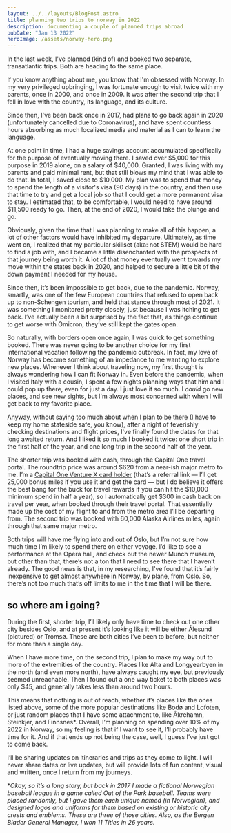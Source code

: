 ```yaml
---
layout: ../../layouts/BlogPost.astro
title: planning two trips to norway in 2022
description: documenting a couple of planned trips abroad
pubDate: "Jan 13 2022"
heroImage: /assets/norway-hero.png
---
```

In the last week, I've planned (kind of) and booked two separate, transatlantic trips. Both are heading to the same place.

If you know anything about me, you know that I'm obsessed with Norway. In my very privileged upbringing, I was fortunate enough to visit twice with my parents, once in 2000, and once in 2009. It was after the second trip that I fell in love with the country, its language, and its culture.

Since then, I've been back once in 2017, had plans to go back again in 2020 (unfortunately cancelled due to Coronavirus), and have spent countless hours absorbing as much localized media and material as I can to learn the language.

At one point in time, I had a huge savings account accumulated specifically for the purpose of eventually moving there. I saved over $5,000 for this purpose in 2019 alone, on a salary of $40,000. Granted, I was living with my parents and paid minimal rent, but that still blows my mind that I was able to do that. In total, I saved close to $10,000. My plan was to spend that money to spend the length of a visitor's visa (90 days) in the country, and then use that time to try and get a local job so that I could get a more permanent visa to stay. I estimated that, to be comfortable, I would need to have around $11,500 ready to go. Then, at the end of 2020, I would take the plunge and go.

Obviously, given the time that I was planning to make all of this happen, a lot of other factors would have inhibited my departure. Ultimately, as time went on, I realized that my particular skillset (aka: not STEM) would be hard to find a job with, and I became a little disenchanted with the prospects of that journey being worth it. A lot of that money eventually went towards my move within the states back in 2020, and helped to secure a little bit of the down payment I needed for my house.

Since then, it’s been impossible to get back, due to the pandemic. Norway, smartly, was one of the few European countries that refused to open back up to non-Schengen tourism, and held that stance through most of 2021. It was something I monitored pretty closely, just because I was itching to get back. I’ve actually been a bit surprised by the fact that, as things continue to get worse with Omicron, they’ve still kept the gates open.

So naturally, with borders open once again, I was quick to get something booked. There was never going to be another choice for my first international vacation following the pandemic outbreak. In fact, my love of Norway has become something of an impedance to me wanting to explore new places. Whenever I think about traveling now, my first thought is always wondering how I can fit Norway in. Even before the pandemic, when I visited Italy with a cousin, I spent a few nights planning ways that him and I could pop up there, even for just a day. I just love it so much. I *could* go new places, and see new sights, but I'm always most concerned with when I will get back to my favorite place.

Anyway, without saying too much about when I plan to be there (I have to keep my home stateside safe, you know), after a night of feverishly checking destinations and flight prices, I've finally found the dates for that long awaited return. And I liked it so much I booked it twice: one short trip in the first half of the year, and one long trip in the second half of the year.

The shorter trip was booked with cash, through the Capital One travel portal. The roundtrip price was around $620 from a near-ish major metro to me. I’m a [Capital One Venture X card holder](https://myaccounts.capitalone.com/Card/Jv%252FOW9sAa4WVjfP62jYQHtBuzZumx1l9BmL1YkoVt74=/offers/referrals) (that’s a referral link — I’ll get 25,000 bonus miles if you use it and get the card — but I do believe it offers the best bang for the buck for travel rewards if you can hit the $10,000 minimum spend in half a year), so I automatically get $300 in cash back on travel per year, when booked through their travel portal. That essentially made up the cost of my flight to and from the metro area I’ll be departing from. The second trip was booked with 60,000 Alaska Airlines miles, again through that same major metro.

Both trips will have me flying into and out of Oslo, but I’m not sure how much time I’m likely to spend there on either voyage. I’d like to see a performance at the Opera hall, and check out the newer Munch museum, but other than that, there’s not a ton that I need to see there that I haven’t already. The good news is that, in my researching, I’ve found that it’s fairly inexpensive to get almost anywhere in Norway, by plane, from Oslo. So, there’s not too much that’s off limits to me in the time that I will be there.

## so where am i going?

During the first, shorter trip, I’ll likely only have time to check out one other city besides Oslo, and at present it’s looking like it will be either Ålesund (pictured) or Tromsø. These are both cities I’ve been to before, but neither for more than a single day.

When I have more time, on the second trip, I plan to make my way out to more of the extremities of the country. Places like Alta and Longyearbyen in the north (and even more north), have always caught my eye, but previously seemed unreachable. Then I found out a one way ticket to both places was only $45, and generally takes less than around two hours.

This means that nothing is out of reach, whether it’s places like the ones listed above, some of the more popular destinations like Bodø and Lofoten, or just random places that I have some attachment to, like Åkrehamn, Steinkjer, and Finnsnes*. Overall, I’m planning on spending over 10% of my 2022 in Norway, so my feeling is that if I want to see it, I’ll probably have time for it. And if that ends up not being the case, well, I guess I’ve just got to come back.

I’ll be sharing updates on itineraries and trips as they come to light. I will never share dates or live updates, but will provide lots of fun content, visual and written, once I return from my journeys.

\**Okay, so it’s a long story, but back in 2017 I made a fictional Norwegian baseball league in a game called Out of the Park baseball. Teams were placed randomly, but I gave them each unique named (in Norwegian), and designed logos and uniforms for them based on existing or historic city crests and emblems. These are three of those cities. Also, as the Bergen Blader General Manager, I won 11 Titles in 26 years.*